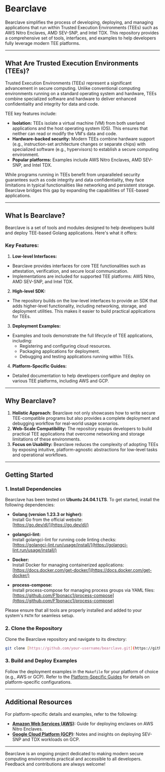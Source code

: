 # Bearclave

Bearclave simplifies the process of developing, deploying, and managing
applications that run within Trusted Execution Environments (TEEs) such as AWS
Nitro Enclaves, AMD SEV-SNP, and Intel TDX. This repository provides a
comprehensive set of tools, interfaces, and examples to help developers fully
leverage modern TEE platforms.

---

## What Are Trusted Execution Environments (TEEs)?

Trusted Execution Environments (TEEs) represent a significant advancement in
secure computing. Unlike conventional computing environments running on a
standard operating system and hardware, TEEs combine specialized software and
hardware to deliver enhanced confidentiality and integrity for data and code.

TEE key features include:
- **Isolation:** TEEs isolate a virtual machine (VM) from both userland
  applications and the host operating system (OS). This ensures that neither
  can read or modify the VM's data and code.
- **Hardware-backed security:** Modern TEEs combine hardware support (e.g.,
  instruction-set architecture changes or separate chips) with specialized
  software (e.g., hypervisors) to establish a secure computing environment.
- **Popular platforms:** Examples include AWS Nitro Enclaves, AMD SEV-SNP,
  and Intel TDX.

While programs running in TEEs benefit from unparalleled security guarantees
such as code integrity and data confidentiality, they face limitations in
typical functionalities like networking and persistent storage. Bearclave
bridges this gap by expanding the capabilities of TEE-based applications.

---

## What Is Bearclave?

Bearclave is a set of tools and modules designed to help developers build and 
deploy TEE-based Golang applications. Here's what it
offers:

### Key Features:
1. **Low-level Interfaces:**
  - Bearclave provides interfaces for core TEE functionalities such as
    attestation, verification, and secure local communication.
  - Implementations are included for supported TEE platforms: AWS Nitro, AMD
    SEV-SNP, and Intel TDX.

2. **High-level SDK:**
  - The repository builds on the low-level interfaces to provide an SDK that
    adds higher-level functionality, including networking, storage, and
    deployment utilities. This makes it easier to build practical applications
    for TEEs.

3. **Deployment Examples:**
  - Examples and tools demonstrate the full lifecycle of TEE applications,
    including:
    - Registering and configuring cloud resources.
    - Packaging applications for deployment.
    - Debugging and testing applications running within TEEs.

4. **Platform-Specific Guides:**
  - Detailed documentation to help developers configure and deploy on various
    TEE platforms, including AWS and GCP.

---

## Why Bearclave?

1. **Holistic Approach:** Bearclave not only showcases how to write secure
   TEE-compatible programs but also provides a complete deployment and
   debugging workflow for real-world usage scenarios.
2. **Web-Scale Compatibility:** The repository equips developers to build
   practical TEE applications that overcome networking and storage limitations
   of these environments.
3. **Focus on Usability:** Bearclave reduces the complexity of adopting TEEs by
   exposing intuitive, platform-agnostic abstractions for low-level tasks and
   operational workflows.

---

## Getting Started

### 1. Install Dependencies

Bearclave has been tested on **Ubuntu 24.04.1 LTS**. To get started, install the
following dependencies:

- **Golang (version 1.23.3 or higher):**  
  Install Go from the official website:  
  [https://go.dev/dl/](https://go.dev/dl/)

- **golangci-lint:**  
  Install golangci-lint for running code linting checks:  
  [https://golangci-lint.run/usage/install/](https://golangci-lint.run/usage/install/)

- **Docker:**  
  Install Docker for managing containerized applications:  
  [https://docs.docker.com/get-docker/](https://docs.docker.com/get-docker/)

- **process-compose:**  
  Install process-compose for managing process groups via YAML files:  
  [https://github.com/F1bonacc1/process-compose](https://github.com/F1bonacc1/process-compose)

Please ensure that all tools are properly installed and added to your system's
`PATH` for seamless setup.

### 2. Clone the Repository

Clone the Bearclave repository and navigate to its directory:
```bash
git clone [https://github.com/your-username/bearclave.git](https://github.com/your-username/bearclave.git) && cd bearclave
```

### 3. Build and Deploy Examples

Follow the deployment examples in the `Makefile` for your platform of choice
(e.g., AWS or GCP). Refer to the [Platform-Specific Guides](#additional-resources)
for details on platform-specific configurations.

---

## Additional Resources

For platform-specific details and examples, refer to the following:
- **[Amazon Web Services (AWS)](AWS.md):** Guide for deploying enclaves on AWS
  Nitro Enclaves.
- **[Google Cloud Platform (GCP)](GCP.md):** Notes and insights on deploying
  SEV-SNP and TDX workloads on GCP.

---

Bearclave is an ongoing project dedicated to making modern secure computing
environments practical and accessible to all developers. Feedback and
contributions are always welcome!
